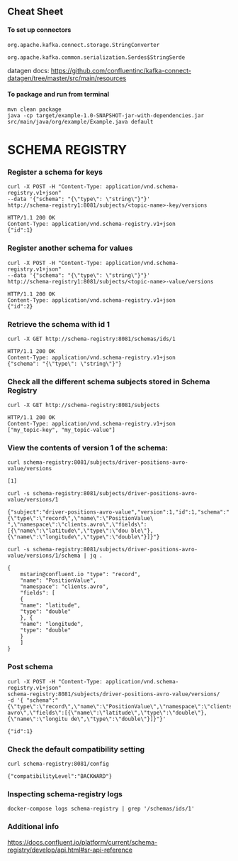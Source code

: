 
## Cheat Sheet

#### To set up connectors
    org.apache.kafka.connect.storage.StringConverter
    
    org.apache.kafka.common.serialization.Serdes$StringSerde
    
 datagen docs: https://github.com/confluentinc/kafka-connect-datagen/tree/master/src/main/resources

#### To package and run from terminal

    mvn clean package 
    java -cp target/example-1.0-SNAPSHOT-jar-with-dependencies.jar src/main/java/org/example/Example.java default


# SCHEMA REGISTRY


### Register a schema for keys

    curl -X POST -H "Content-Type: application/vnd.schema-registry.v1+json" 
    --data '{"schema": "{\"type\": \"string\"}"}' 
    http://schema-registry1:8081/subjects/<topic-name>-key/versions 

    HTTP/1.1 200 OK
    Content-Type: application/vnd.schema-registry.v1+json
    {"id":1}

### Register another schema for values

    curl -X POST -H "Content-Type: application/vnd.schema-registry.v1+json"
    --data '{"schema": "{\"type\": \"string\"}"}'
    http://schema-registry1:8081/subjects/<topic-name>-value/versions
    
    HTTP/1.1 200 OK
    Content-Type: application/vnd.schema-registry.v1+json
    {"id":2}

### Retrieve the schema with id 1

    curl -X GET http://schema-registry:8081/schemas/ids/1

    HTTP/1.1 200 OK
    Content-Type: application/vnd.schema-registry.v1+json
    {"schema": "{\"type\": \"string\"}"}

### Check all the different schema subjects stored in Schema Registry

    curl -X GET http://schema-registry:8081/subjects

    HTTP/1.1 200 OK
    Content-Type: application/vnd.schema-registry.v1+json
    ["my_topic-key", "my_topic-value"]

### View the contents of version 1 of the schema:

    curl schema-registry:8081/subjects/driver-positions-avro-value/versions 

    [1]

    curl -s schema-registry:8081/subjects/driver-positions-avro-value/versions/1 

    {"subject":"driver-positions-avro-value","version":1,"id":1,"schema":"{\"type\":\"record\",\"name\":\"PositionValue\ ",\"namespace\":\"clients.avro\",\"fields\":[{\"name\":\"latitude\",\"type\":\"dou ble\"},{\"name\":\"longitude\",\"type\":\"double\"}]}"}

    curl -s schema-registry:8081/subjects/driver-positions-avro-value/versions/1/schema | jq .

    {
        mstarin@confluent.io "type": "record",
        "name": "PositionValue",
        "namespace": "clients.avro",
        "fields": [
        {
        "name": "latitude",
        "type": "double"
        }, {
        "name": "longitude",
        "type": "double"
        }
        ] 
    }

### Post schema

    curl -X POST -H "Content-Type: application/vnd.schema-registry.v1+json" 
    schema-registry:8081/subjects/driver-positions-avro-value/versions/ 
    -d '{ "schema":"{\"type\":\"record\",\"name\":\"PositionValue\",\"namespace\":\"clients. avro\",\"fields\":[{\"name\":\"latitude\",\"type\":\"double\"},{\"name\":\"longitu de\",\"type\":\"double\"}]}"}'
    
    {"id":1}

### Check the default compatibility setting

    curl schema-registry:8081/config 
    
    {"compatibilityLevel":"BACKWARD"}

### Inspecting schema-registry logs

    docker-compose logs schema-registry | grep '/schemas/ids/1'

### Additional info

https://docs.confluent.io/platform/current/schema-registry/develop/api.html#sr-api-reference

